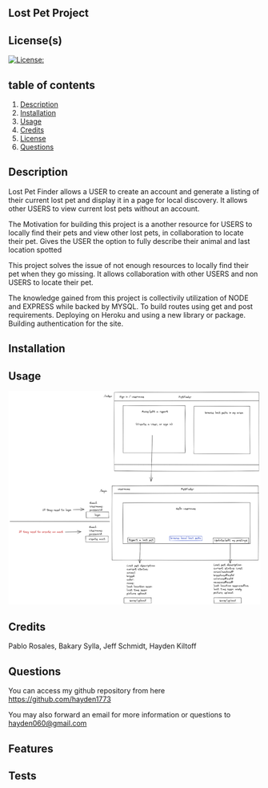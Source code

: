 ## Lost Pet Project


## License(s)
[![License: ](https://img.shields.io/badge/License--blue.svg)](https://opensource.org/licenses/MIT)


## table of contents
1. [Description](#description)
2. [Installation](#installation)
3. [Usage](#usage)
4. [Credits](#credits)
5. [License](#license)
6. [Questions](#questions)
        
        
        
## Description
Lost Pet Finder allows a USER to create an account and generate a listing of their current lost pet and display it in a page for local discovery. It allows other USERS to view current lost pets without an account.

The Motivation for building this project is a another resource for USERS to locally find their pets and view other lost pets, in collaboration to locate their pet. Gives the USER the option to fully describe their animal and last location spotted

This project solves the issue of not enough resources to locally find their pet when they go missing. It allows collaboration with other USERS and non USERS to locate their pet.

The knowledge gained from this project is collectivily utilization of NODE and EXPRESS while backed by MYSQL. To build routes using get and post requirements. Deploying on Heroku and using a new library or package. Building authentication for the site.
        
        
## Installation



        
        
## Usage


![Wireframe_Petfinder](./assets/wireframe.png)
        
## Credits
Pablo Rosales, Bakary Sylla, Jeff Schmidt, Hayden Kiltoff


        
        

## Questions
You can access my github repository from here https://github.com/hayden1773
        
You may also forward an email for more information or questions to hayden060@gmail.com
        
## Features

        
        
## Tests 
